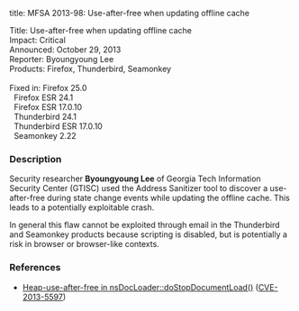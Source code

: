 title: MFSA 2013-98: Use-after-free when updating offline cache

<p>
<span class="label">Title:</span>      Use-after-free when updating offline
cache<br/>
<span class="label">Impact:</span>     Critical<br/>
<span class="label">Announced:</span>  October 29, 2013<br/>
<span class="label">Reporter:</span>   Byoungyoung Lee<br/>
<span class="label">Products:</span>   Firefox, Thunderbird, Seamonkey<br/>
<br/>
<span class="label">Fixed in:</span>   Firefox 25.0<br/>
<span class="label">&#160;</span>      Firefox ESR 24.1<br/>
<span class="label">&#160;</span>      Firefox ESR 17.0.10<br/>
<span class="label">&#160;</span>      Thunderbird 24.1<br/>
<span class="label">&#160;</span>      Thunderbird ESR 17.0.10<br/>
<span class="label">&#160;</span>      Seamonkey 2.22<br/>
</p>


<h3>Description</h3>

<p>Security researcher <strong>Byoungyoung Lee</strong> of Georgia Tech
Information Security Center (GTISC) used the Address Sanitizer tool to discover
a use-after-free during state change events while updating the offline cache.
This leads to a potentially exploitable crash.
</p>

<p class="note">In general this flaw cannot be exploited through email in the
Thunderbird and Seamonkey products because scripting is disabled, but is
potentially a risk in browser or browser-like contexts.</p>

<h3>References</h3>

<ul>
  <li><a href="https://bugzilla.mozilla.org/show_bug.cgi?id=918864">
       Heap-use-after-free in nsDocLoader::doStopDocumentLoad()</a> (<a href="http://cve.mitre.org/cgi-bin/cvename.cgi?name=CVE-2013-5597" class="ex-ref">CVE-2013-5597</a>)</li>
</ul>



